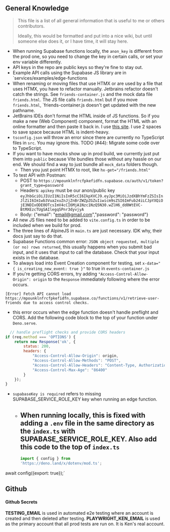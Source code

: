 ## General Knowledge

> This file is a list of all general information that is useful to me or others contributors.
>
> Ideally, this would be formatted and put into a nice wiki, but until someone else does it,
> or I have time, it will stay here.

- When running Supabase functions locally, the `anon_key` is different from the prod one,
  so you need to change the key in certain calls, or set your env variable differently.
- API keys in the repo are public keys so they're fine to stay out.
- Example API calls using the Supabase JS library are in `services/examples/edge-functions
- When renaming or moving files that use HTMX or are used by a file that uses HTMX, you have
  to refactor manually. Jetbrains refactor doesn't catch the strings. See `friends-container.js`
  and the mock data file `friends.html`. The JS file calls `friends.html` but if you move
  `friends.html`, `friends-container.js doesn't get updated with the new pathname.
- JetBrains IDEs don't format the HTML inside of JS functions. So if you make a new
  (Web Component) component, format the HTML with an online formatter and then paste it back in.
  I use [this site](https://www.freeformatter.com/html-formatter.html#before-output). I use 2
  spaces to save space because HTML is indent-heavy.
- `tsconfig.json` will throw an error since there are currently no TypeScript files in `src`.
  You may ignore this. TODO (#44): Migrate some code over to TypeScript.
- If you want to have mocks show up in prod build, we currently just put them into `public` because Vite bundles those
  without any hassle on our end. We should find a way to just bundle all `mock_data` folders though.
    - Then you just point HTMX to root, like `hx-get="/friends.html"`
- To test API with Postman:
    - POST to `https://mpounklnfrcfpkefidfn.supabase.co/auth/v1/token?grant_type=password`
    - Headers: `apikey` must be our anon/public key
      `eyJhbGciOiJIUzI1NiIsInR5cCI6IkpXVCJ9.eyJpc3MiOiJzdXBhYmFzZSIsInJlZiI6Im1wb3Vua2xuZnJjZnBrZWZpZGZuIiwicm9sZSI6ImFub24iLCJpYXQiOjE3NDIxODE0OTcsImV4cCI6MjA1Nzc1NzQ5N30.wZlH6_dd0WtEVC-BtMXEzcTUgSAIlegqSPnr3dyvjyA`
    - Body: {"email": "email@gmail.com","password": "password"}
- All new JS files need to be added to `vite.config.ts` in order to be included when we build for prod.
- The three lines of AlpineJS in `main.ts` are just necessary. IDK why, their docs just say to do that.
- Supabase Functions common error: `JSON object requested, multiple (or no) rows returned`, this usually happens when
  you submit bad input, and it uses that input to call the database. Check that your input exists in the database.
- To always load into Event Creation component for testing, set `x-data=" { is_creating_new_event: true }"` to true in
  `events-container.js`
- If you're getting CORS errors, try adding `"Access-Control-Allow-Origin": origin` to the `Response`
  immediately following where the error occurs.

`[Error] Fetch API cannot load https://mpounklnfrcfpkefidfn.supabase.co/functions/v1/retrieve-user-friends due to access control checks.`

- this error occurs when the edge function doesn't handle preflight and CORS. Add the following code block to the
  top of
  your function under `Deno.serve`.

```javascript
  // handle preflight checks and provide CORS headers
if (req.method === 'OPTIONS') {
    return new Response('ok', {
        status: 200,
        headers: {
            "Access-Control-Allow-Origin": origin,
            "Access-Control-Allow-Methods": "POST",
            "Access-Control-Allow-Headers": "Content-Type, Authorization",
            "Access-Control-Max-Age": "86400"
        }
    });
}
```

- `supabaseKey is required` refers to missing SUPABASE_SERVICE_ROLE_KEY key when running an edge function.
  - When running locally, this is fixed with adding a `.env` file in the same directory as the `index.ts`
    with SUPABASE_SERVICE_ROLE_KEY. Also add this code to the top of `index.ts`
    -
    ```javascript
    import { config } from 
    'https://deno.land/x/dotenv/mod.ts';
    ```

await config({export: true});`

## Github

#### Github Secrets

**TESTING_EMAIL** is used in automated e2e testing where an account is created
and then deleted after testing.
**PLAYWRIGHT_KEN_EMAIL** is used as the primary account that all prod tests are
run on. It is Ken's real account.